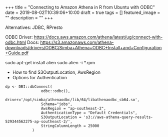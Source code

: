+++
title =  "Connecting to Amazon Athena in R from Ubuntu with ODBC"
date = 2019-08-02T10:39:06+10:00
draft = true
tags = []
featured_image = ""
description = ""
+++

Alternatives: JDBC, RPresto

ODBC Driver: https://docs.aws.amazon.com/athena/latest/ug/connect-with-odbc.html
Docs: https://s3.amazonaws.com/athena-downloads/drivers/ODBC/Simba+Athena+ODBC+Install+and+Configuration+Guide.pdf


sudo apt-get install alien
sudo alien -i *.rpm


* How to find S3OutputLocation, AwsRegion
* Options for Authentication

```
dp <- DBI::dbConnect(
                odbc::odbc(),
                driver='/opt/simba/athenaodbc/lib/64/libathenaodbc_sb64.so',
                Schema="jobs",
                AwsRegion = "ap-southeast-2",
                AuthenticationType = "Default Credentials",
                S3OutputLocation = 's3://aws-athena-query-results-529344562275-ap-southeast-2/',
                StringColumnLength = 25000
            )
```
